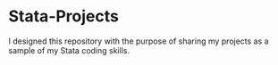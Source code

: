 # Stata-Projects
I designed this repository with the purpose of sharing my projects as a sample of my Stata coding skills. 
